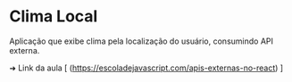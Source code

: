 # Clima Local

Aplicação que exibe clima pela localização do usuário, consumindo API externa.

➜ Link da aula [ (https://escoladejavascript.com/apis-externas-no-react) ]